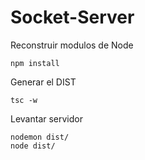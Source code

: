 # Socket-Server

Reconstruir modulos de Node
```
npm install
```

Generar el DIST

```
tsc -w
```

Levantar servidor 
```
nodemon dist/
node dist/
```